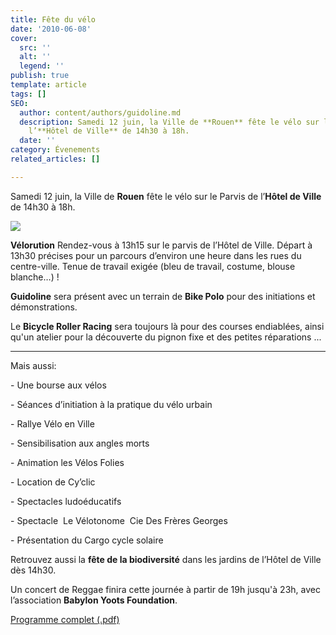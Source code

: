 ```yaml
---
title: Fête du vélo
date: '2010-06-08'
cover:
  src: ''
  alt: ''
  legend: ''
publish: true
template: article
tags: []
SEO:
  author: content/authors/guidoline.md
  description: Samedi 12 juin, la Ville de **Rouen** fête le vélo sur le Parvis de
    l’**Hôtel de Ville** de 14h30 à 18h.
  date: ''
category: Évenements
related_articles: []

---
```

Samedi 12 juin, la Ville de **Rouen** fête le vélo sur le Parvis de l’**Hôtel de Ville** de 14h30 à 18h.

![](/uploads/fete_velo_rouen-212x300.jpg)

**Vélorution** Rendez-vous à 13h15 sur le parvis de l’Hôtel de Ville. Départ à 13h30 précises pour un parcours d’environ une heure dans les rues du centre-ville. Tenue de travail exigée (bleu de travail, costume, blouse blanche…) !

**Guidoline** sera présent avec un terrain de **Bike Polo** pour des initiations et démonstrations.

Le **Bicycle Roller Racing** sera toujours là pour des courses endiablées, ainsi qu'un atelier pour la découverte du pignon fixe et des petites réparations ...

***

Mais aussi: 

\- Une bourse aux vélos 

\- Séances d’initiation à la pratique du vélo urbain 

\- Rallye Vélo en Ville 

\- Sensibilisation aux angles morts 

\- Animation les Vélos Folies 

\- Location de Cy’clic 

\- Spectacles ludoéducatifs 

\- Spectacle  Le Vélotonome  Cie Des Frères Georges 

\- Présentation du Cargo cycle solaire

Retrouvez aussi la **fête de la biodiversité** dans les jardins de l’Hôtel de Ville dès 14h30.

Un concert de Reggae finira cette journée à partir de 19h jusqu'à 23h, avec l’association **Babylon Yoots Foundation**.

[Programme complet (.pdf)](http://gevarouen.files.wordpress.com/2010/05/fete-du-velo-et-de-la-biodiversite-programme-12-juin-2010.pdf)